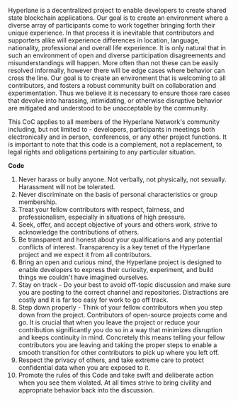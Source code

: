 Hyperlane is a decentralized project to enable developers to create shared state blockchain applications.
Our goal is to create an environment where a diverse array of participants come to work together bringing forth their unique experience. In that process it is inevitable that contributors and supporters alike will experience differences in location, language, nationality, professional and overall life experience.
It is only natural that in such an environment of open and diverse participation disagreements and misunderstandings will happen. More often than not these can be easily resolved informally, however there will be edge cases where behavior can cross the line.
Our goal is to create an environment that is welcoming to all contributors, and fosters a robust community built on collaboration and experimentation.
Thus we believe it is necessary to ensure those rare cases that devolve into harassing, intimidating, or otherwise disruptive behavior are mitigated and understood to be unacceptable by the community.

This CoC applies to all members of the Hyperlane Network's community including, but not limited to - developers, participants in meetings both electronically and in person, conferences, or any other project functions. It is important to note that this code is a complement, not a replacement, to legal rights and obligations pertaining to any particular situation.

**Code**

1. Never harass or bully anyone. Not verbally, not physically, not sexually. Harassment will not be tolerated.
2. Never discriminate on the basis of personal characteristics or group membership.
3. Treat your fellow contributors with respect, fairness, and professionalism, especially in situations of high pressure.
4. Seek, offer, and accept objective  of yours and others work, strive to acknowledge the contributions of others.
5. Be transparent and honest about your qualifications and any potential conflicts of interest. Transparency is a key tenet of the Hyperlane project and we expect it from all contributors.
6. Bring an open and curious mind, the Hyperlane project is designed to enable developers to express their curiosity, experiment, and build things we couldn't have imagined ourselves.
7. Stay on track - Do your best to avoid off-topic discussion and make sure you are posting to the correct channel and repositories. Distractions are costly and it is far too easy for work to go off track.
8. Step down properly - Think of your fellow contributors when you step down from the project. Contributors of open-source projects come and go. It is crucial that when you leave the project or reduce your contribution significantly you do so in a way that minimizes disruption and keeps continuity in mind. Concretely this means telling your fellow contributors you are leaving and taking the proper steps to enable a smooth transition for other contributors to pick up where you left off.
9. Respect the privacy of others, and take extreme care to protect confidential data when you are exposed to it.
10. Promote the rules of this Code and take swift and deliberate action when you see them violated. At all times strive to bring civility and appropriate behavior back into the discussion.
